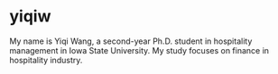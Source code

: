 # yiqiw
My name is Yiqi Wang, a second-year Ph.D. student in hospitality management in Iowa State University.
My study focuses on finance in hospitality industry. 
